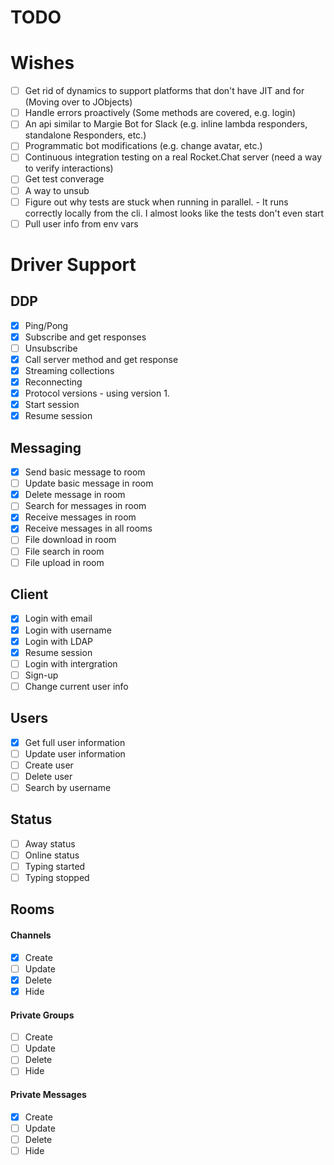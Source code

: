 # TODO

# Wishes

- [ ] Get rid of dynamics to support platforms that don't have JIT and for  (Moving over to JObjects)
- [ ] Handle errors proactively (Some methods are covered, e.g. login)
- [ ] An api similar to Margie Bot for Slack (e.g. inline lambda responders, standalone Responders, etc.)
- [ ] Programmatic bot modifications (e.g. change avatar, etc.)
- [ ] Continuous integration testing on a real Rocket.Chat server (need a way to verify interactions)
- [ ] Get test converage
- [ ] A way to unsub
- [ ] Figure out why tests are stuck when running in parallel. - It runs correctly locally from the cli. I almost looks like the tests don't even start
- [ ] Pull user info from env vars

# Driver Support

## DDP

- [X] Ping/Pong
- [X] Subscribe and get responses
- [ ] Unsubscribe
- [X] Call server method and get response
- [X] Streaming collections
- [X] Reconnecting
- [X] Protocol versions - using version 1. 
- [X] Start session
- [X] Resume session

## Messaging

- [X] Send basic message to room
- [ ] Update basic message in room
- [X] Delete message in room
- [ ] Search for messages in room
- [X] Receive messages in room
- [X] Receive messages in all rooms 
- [ ] File download in room
- [ ] File search in room
- [ ] File upload in room

## Client

- [X] Login with email
- [X] Login with username
- [X] Login with LDAP
- [X] Resume session
- [ ] Login with intergration
- [ ] Sign-up
- [ ] Change current user info

## Users

- [X] Get full user information
- [ ] Update user information
- [ ] Create user
- [ ] Delete user
- [ ] Search by username

## Status

- [ ] Away status
- [ ] Online status
- [ ] Typing started
- [ ] Typing stopped

## Rooms

#### Channels

- [X] Create
- [ ] Update
- [X] Delete
- [X] Hide

#### Private Groups

- [ ] Create
- [ ] Update
- [ ] Delete
- [ ] Hide

#### Private Messages

- [X] Create
- [ ] Update
- [ ] Delete
- [ ] Hide